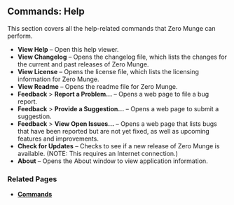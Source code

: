 ## Commands: Help

This section covers all the help-related commands that Zero Munge can perform.

- **View Help** – Open this help viewer.
- **View Changelog** – Opens the changelog file, which lists the changes for the current and past releases of Zero Munge.
- **View License** – Opens the license file, which lists the licensing information for Zero Munge.
- **View Readme** – Opens the readme file for Zero Munge.
- **Feedback** > **Report a Problem...** – Opens a web page to file a bug report.
- **Feedback** > **Provide a Suggestion...** – Opens a web page to submit a suggestion.
- **Feedback** > **View Open Issues...** – Opens a web page that lists bugs that have been reported but are not yet fixed, as well as upcoming features and improvements.
- **Check for Updates** – Checks to see if a new release of Zero Munge is available. (NOTE: This requires an Internet connection.)
- **About** – Opens the About window to view application information.

### Related Pages

- [**Commands**](topic_cmd.html)